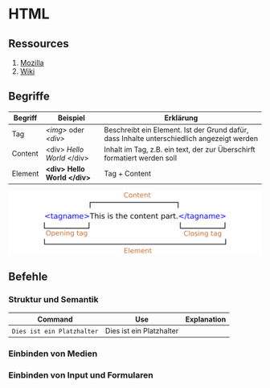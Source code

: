 # HTML

## Ressources

1. [Mozilla](https://developer.mozilla.org/en-US/)
1. [Wiki](https://en.wikipedia.org/wiki/List_of_XML_and_HTML_character_entity_references)

## Begriffe

| Begriff | Beispiel                       | Erklärung                                                                                  |
| ------- | ------------------------------ | ------------------------------------------------------------------------------------------ |
| Tag     | _\<img>_ oder _\<div>_         | Beschreibt ein Element. Ist der Grund dafür, dass Inhalte unterschiedlich angezeigt werden |
| Content | \<div> _Hello World_ \</div>   | Inhalt im Tag, z.B. ein text, der zur Überschirft formatiert werden soll                   |
| Element | **\<div> Hello World \</div>** | Tag + Content                                                                              |

![Element Struktur](/resources/html_element-structure.png)

## Befehle

### Struktur und Semantik

| Command                    | Use                      | Explanation |
| -------------------------- | ------------------------ | ----------- |
| `Dies ist ein Platzhalter` | Dies ist ein Platzhalter |             |

### Einbinden von Medien

### Einbinden von Input und Formularen
